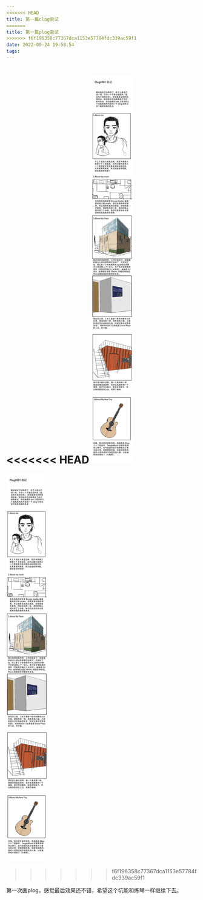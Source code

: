 ```yaml
---
<<<<<<< HEAD
title: 第一篇clog尝试
=======
title: 第一篇plog尝试
>>>>>>> f6f196358c77367dca1153e57784fdc339ac59f1
date: 2022-09-24 19:58:54
tags:
---
```


<<<<<<< HEAD
![](第一篇clog尝试/plog001.png)
=======
![](第一篇plog尝试/plog001.png)
>>>>>>> f6f196358c77367dca1153e57784fdc339ac59f1

第一次画plog，感觉最后效果还不错，希望这个坑能和练琴一样继续下去。

